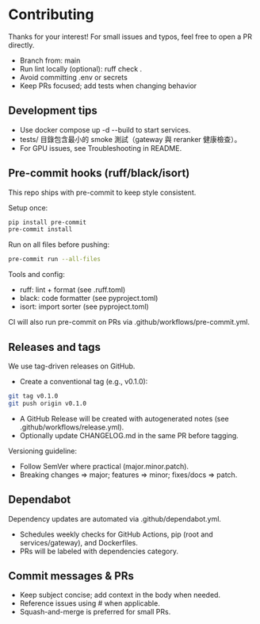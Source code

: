 # Contributing

Thanks for your interest! For small issues and typos, feel free to open a PR directly.

- Branch from: main
- Run lint locally (optional): ruff check .
- Avoid committing .env or secrets
- Keep PRs focused; add tests when changing behavior

## Development tips

- Use docker compose up -d --build to start services.
- tests/ 目錄包含最小的 smoke 測試（gateway 與 reranker 健康檢查）。
- For GPU issues, see Troubleshooting in README.

## Pre-commit hooks (ruff/black/isort)

This repo ships with pre-commit to keep style consistent.

Setup once:

```bash
pip install pre-commit
pre-commit install
```

Run on all files before pushing:

```bash
pre-commit run --all-files
```

Tools and config:
- ruff: lint + format (see .ruff.toml)
- black: code formatter (see pyproject.toml)
- isort: import sorter (see pyproject.toml)

CI will also run pre-commit on PRs via .github/workflows/pre-commit.yml.

## Releases and tags

We use tag-driven releases on GitHub.

- Create a conventional tag (e.g., v0.1.0):

```bash
git tag v0.1.0
git push origin v0.1.0
```

- A GitHub Release will be created with autogenerated notes (see .github/workflows/release.yml).
- Optionally update CHANGELOG.md in the same PR before tagging.

Versioning guideline:
- Follow SemVer where practical (major.minor.patch).
- Breaking changes => major; features => minor; fixes/docs => patch.

## Dependabot

Dependency updates are automated via .github/dependabot.yml.
- Schedules weekly checks for GitHub Actions, pip (root and services/gateway), and Dockerfiles.
- PRs will be labeled with dependencies category.

## Commit messages & PRs

- Keep subject concise; add context in the body when needed.
- Reference issues using #<id> when applicable.
- Squash-and-merge is preferred for small PRs.

